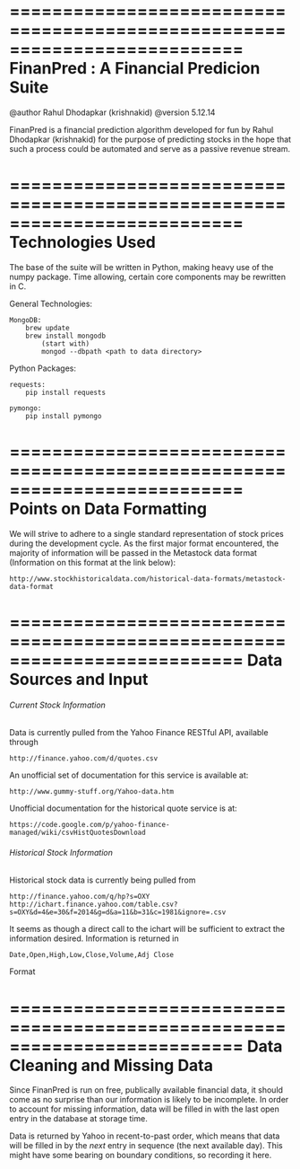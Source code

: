==========================================================================
FinanPred : A Financial Predicion Suite                
==========================================================================

@author Rahul Dhodapkar (krishnakid)
@version 5.12.14

FinanPred is a financial prediction algorithm developed for fun by 
Rahul Dhodapkar (krishnakid) for the purpose of predicting stocks in the
hope that such a process could be automated and serve as a passive revenue
stream.

==========================================================================
Technologies Used 
==========================================================================

The base of the suite will be written in Python, making heavy use of the
numpy package.  Time allowing, certain core components may be rewritten
in C.

General Technologies:

	MongoDB:
		brew update
		brew install mongodb
			(start with)
			mongod --dbpath <path to data directory>

Python Packages:

	requests:
		pip install requests

	pymongo:
		pip install pymongo


==========================================================================
Points on Data Formatting 
==========================================================================

We will strive to adhere to a single standard representation of stock prices
during the development cycle. As the first major format encountered, the
majority of information will be passed in the Metastock data format
(Information on this format at the link below):

	http://www.stockhistoricaldata.com/historical-data-formats/metastock-data-format

==========================================================================
Data Sources and Input                                  
==========================================================================

######  Current Stock Information  #######################################

Data is currently pulled from the Yahoo Finance RESTful API, available 
through 

	http://finance.yahoo.com/d/quotes.csv

An unofficial set of documentation for this service is available at:

	http://www.gummy-stuff.org/Yahoo-data.htm

Unofficial documentation for the historical quote service is at:

	https://code.google.com/p/yahoo-finance-managed/wiki/csvHistQuotesDownload

######  Historical Stock Information  ####################################

Historical stock data is currently being pulled from

	http://finance.yahoo.com/q/hp?s=OXY
	http://ichart.finance.yahoo.com/table.csv?s=OXY&d=4&e=30&f=2014&g=d&a=11&b=31&c=1981&ignore=.csv

It seems as though a direct call to the ichart will be sufficient to extract
the information desired.  Information is returned in 

	Date,Open,High,Low,Close,Volume,Adj Close

Format 

==========================================================================
Data Cleaning and Missing Data                                 
==========================================================================

Since FinanPred is run on free, publically available financial data, it should
come as no surprise than our information is likely to be incomplete.  In 
order to account for missing information, data will be filled in with the last
open entry in the database at storage time.

Data is returned by Yahoo in recent-to-past order, which means that data 
will be filled in by the *next* entry in sequence (the next available day).
This might have some bearing on boundary conditions, so recording it here.


